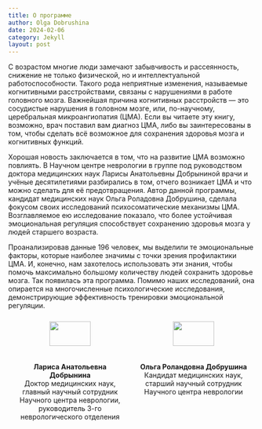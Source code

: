 ```yaml
---
title: О программе
author: Olga Dobrushina
date: 2024-02-06
category: Jekyll
layout: post
---
```


С возрастом многие люди замечают забывчивость и рассеянность, снижение не только физической, но и интеллектуальной работоспособности. Такого рода неприятные изменения, называемые когнитивными расстройствами, связаны с нарушениями в работе головного мозга. Важнейшая причина когнитивных расстройств — это сосудистые нарушения в головном мозге, или, по-научному, церебральная микроангиопатия (ЦМА). 
Если вы читаете эту книгу, возможно, врач поставил вам диагноз ЦМА, либо вы заинтересованы в том, чтобы сделать всё возможное для сохранения здоровья мозга и когнитивных функций.

Хорошая новость заключается в том, что на развитие ЦМА возможно повлиять. В Научном центре неврологии в группе под руководством доктора медицинских наук Ларисы Анатольевны Добрыниной врачи и учёные десятилетиями разбирались в том, отчего возникает ЦМА и что можно сделать для её предотвращения. Автор данной программы, кандидат медицинских наук Ольга Роладовна Добрушина, сделала фокусом своих исследований психосоматические механизмы ЦМА. Возглавляемое ею исследование показало, что более устойчивая эмоциональная регуляция способствует сохранению здоровья мозга у людей старшего возраста. 

 Проанализировав данные 196 человек, мы выделили те эмоциональные факторы, которые наиболее значимы с точки зрения профилактики ЦМА. И, конечно, нам захотелось использовать эти знания, чтобы помочь максимально большому количеству людей сохранить здоровье мозга. Так появилась эта программа. Помимо наших исследований, она опирается на многочисленные психологические исследования, демонстрирующие эффективность тренировки эмоциональной регуляции.

<div style="display: flex; justify-content: space-around;">
   <div style="flex: 1; padding: 10px;" align="center">
      <img src="../../images/lad.gif" width="60%"><br>
      <b>Лариса Анатольевна Добрынина</b><br>
      Доктор медицинских наук, главный научный сотрудник Научного центра неврологии, руководитель 3-го неврологического отделения
   </div>
   <div style="flex: 1; padding: 10px;" align="center">
      <img src="../../images/ord.gif" width="60%"><br>
      <b>Ольга Роландовна Добрушина</b><br>
      Кандидат медицинских наук, старший научный сотрудник Научного центра неврологии
   </div>
</div>

